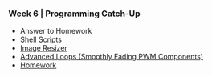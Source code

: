 ### Week 6 | Programming Catch-Up

- Answer to Homework
- [Shell Scripts](shell.md) 
- [Image Resizer](pillow.md)
- [Advanced Loops (Smoothly Fading PWM Components)](fade.pwm)
- [Homework](homework.md)
